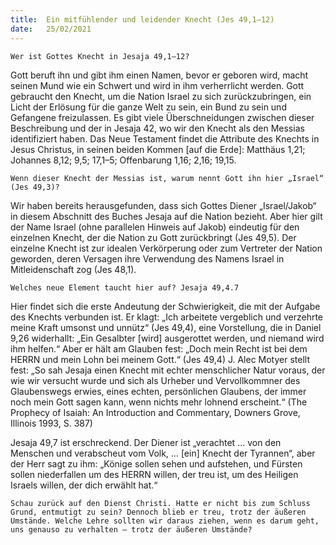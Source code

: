 ```yaml
---
title:  Ein mitfühlender und leidender Knecht (Jes 49,1–12)
date:   25/02/2021
---
```


`Wer ist Gottes Knecht in Jesaja 49,1–12?`

Gott beruft ihn und gibt ihm einen Namen, bevor er geboren wird, macht seinen Mund wie ein Schwert und wird in ihm verherrlicht werden. Gott gebraucht den Knecht, um die Nation Israel zu sich zurückzubringen, ein Licht der Erlösung für die ganze Welt zu sein, ein Bund zu sein und Gefangene freizulassen. Es gibt viele Überschneidungen zwischen dieser Beschreibung und der in Jesaja 42, wo wir den Knecht als den Messias identifiziert haben. Das Neue Testament findet die Attribute des Knechts in Jesus Christus, in seinen beiden Kommen [auf die Erde]: Matthäus 1,21; Johannes 8,12; 9,5; 17,1–5; Offenbarung 1,16; 2,16; 19,15.

`Wenn dieser Knecht der Messias ist, warum nennt Gott ihn hier „Israel“ (Jes 49,3)?`

Wir haben bereits herausgefunden, dass sich Gottes Diener „Israel/Jakob“ in diesem Abschnitt des Buches Jesaja auf die Nation bezieht. Aber hier gilt der Name Israel (ohne parallelen Hinweis auf Jakob) eindeutig für den einzelnen Knecht, der die Nation zu Gott zurückbringt (Jes 49,5). Der einzelne Knecht ist zur idealen Verkörperung oder zum Vertreter der Nation geworden, deren Versagen ihre Verwendung des Namens Israel in Mitleidenschaft zog (Jes 48,1).

`Welches neue Element taucht hier auf? Jesaja 49,4.7`

Hier findet sich die erste Andeutung der Schwierigkeit, die mit der Aufgabe des Knechts verbunden ist. Er klagt: „Ich arbeitete vergeblich und verzehrte meine Kraft umsonst und unnütz“ (Jes 49,4), eine Vorstellung, die in Daniel 9,26 widerhallt: „Ein Gesalbter [wird] ausgerottet werden, und niemand wird ihm helfen.“ Aber er hält am Glauben fest: „Doch mein Recht ist bei dem HERRN und mein Lohn bei meinem Gott.“ (Jes 49,4) J. Alec Motyer stellt fest: „So sah Jesaja einen Knecht mit echter menschlicher Natur voraus, der wie wir versucht wurde und sich als Urheber und Vervollkommner des Glaubenswegs erwies, eines echten, persönlichen Glaubens, der immer noch mein Gott sagen kann, wenn nichts mehr lohnend erscheint.“ (The Prophecy of Isaiah: An Introduction and Commentary, Downers Grove, Illinois 1993, S. 387)

Jesaja 49,7 ist erschreckend. Der Diener ist „verachtet … von den Menschen und verabscheut vom Volk, … [ein] Knecht der Tyrannen“, aber der Herr sagt zu ihm: „Könige sollen sehen und aufstehen, und Fürsten sollen niederfallen um des HERRN willen, der treu ist, um des Heiligen Israels willen, der dich erwählt hat.“

`Schau zurück auf den Dienst Christi. Hatte er nicht bis zum Schluss Grund, entmutigt zu sein? Dennoch blieb er treu, trotz der äußeren Umstände. Welche Lehre sollten wir daraus ziehen, wenn es darum geht, uns genauso zu verhalten – trotz der äußeren Umstände?`